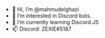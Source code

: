 - 👋 Hi, I’m @mahmudelghazi
- 👀 I’m interested in Discord bots.
- 🌱 I’m currently learning Discord.JS
- 📫 Discord: ZEXIE#5187

<!---
mahmudelghazi/mahmudelghazi is a ✨ special ✨ repository because its `README.md` (this file) appears on your GitHub profile.
You can click the Preview link to take a look at your changes.
--->
